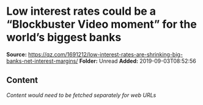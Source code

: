 # Low interest rates could be a “Blockbuster Video moment” for the world’s biggest banks

**Source:** https://qz.com/1691212/low-interest-rates-are-shrinking-big-banks-net-interest-margins/
**Folder:** Unread
**Added:** 2019-09-03T08:52:56




## Content
*Content would need to be fetched separately for web URLs*
